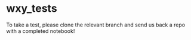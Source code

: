 # wxy_tests

To take a test, please clone the relevant branch and send us back a repo with a completed notebook!